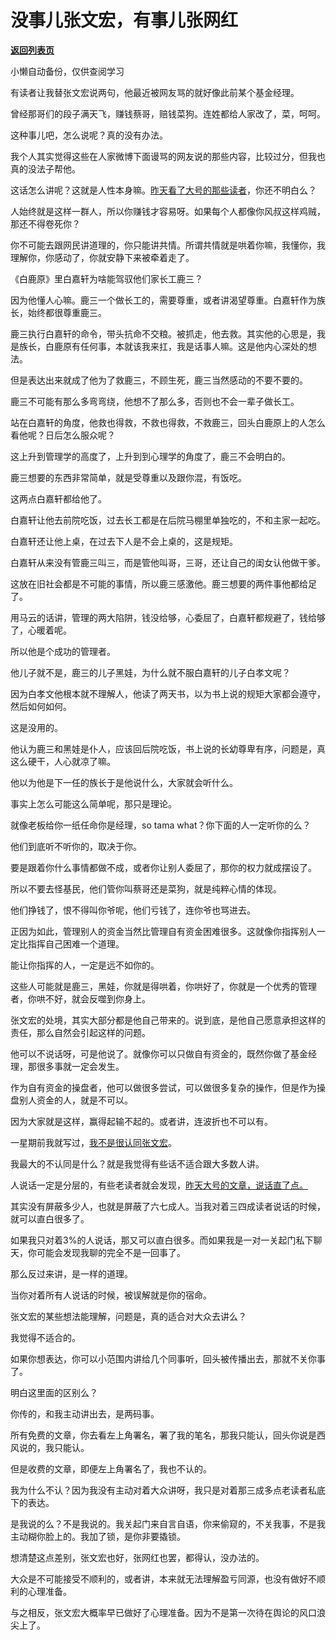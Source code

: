 # 没事儿张文宏，有事儿张网红

[**返回列表页**](/gzh/记忆承载3)

小懒自动备份，仅供查阅学习

有读者让我替张文宏说两句，他最近被网友骂的就好像此前某个基金经理。  

  

曾经那哥们的段子满天飞，赚钱蔡哥，赔钱菜狗。连姓都给人家改了，菜，呵呵。

  

这种事儿吧，怎么说呢？真的没有办法。  

  

我个人其实觉得这些在人家微博下面谩骂的网友说的那些内容，比较过分，但我也真的没法子帮他。  

  

这话怎么讲呢？这就是人性本身嘛。[昨天看了大号的那些读者](http://mp.weixin.qq.com/s?__biz=MzU0MjYwNDU2Mw==&mid=2247504731&idx=1&sn=d723768de91f3141afc58fec60b8dd3e&chksm=fb1abf27cc6d363134fcb14b03bd41de2be9a58e755ced44770641aedeaa1cbce2dab800db79&scene=21#wechat_redirect)，你还不明白么？

  

人始终就是这样一群人，所以你赚钱才容易呀。如果每个人都像你风叔这样鸡贼，那还不得卷死你？  

  

你不可能去跟网民讲道理的，你只能讲共情。所谓共情就是哄着你嘛，我懂你，我理解你，你感动了，你就安静下来被牵着走了。  

  

《白鹿原》里白嘉轩为啥能驾驭他们家长工鹿三？

  

因为他懂人心嘛。鹿三一个做长工的，需要尊重，或者讲渴望尊重。白嘉轩作为族长，始终都很尊重鹿三。

  

鹿三执行白嘉轩的命令，带头抗命不交粮。被抓走，他去救。其实他的心思是，我是族长，白鹿原有任何事，本就该我来扛，我是话事人嘛。这是他内心深处的想法。

  

但是表达出来就成了他为了救鹿三，不顾生死，鹿三当然感动的不要不要的。

  

鹿三不可能有那么多弯弯绕，他想不了那么多，否则也不会一辈子做长工。

  

站在白嘉轩的角度，他救也得救，不救也得救，不救鹿三，回头白鹿原上的人怎么看他呢？日后怎么服众呢？

  

这上升到管理学的高度了，上升到到心理学的角度了，鹿三不会明白的。

  

鹿三想要的东西非常简单，就是受尊重以及跟你混，有饭吃。

  

这两点白嘉轩都给他了。

  

白嘉轩让他去前院吃饭，过去长工都是在后院马棚里单独吃的，不和主家一起吃。

  

白嘉轩还让他上桌，在过去下人是不会上桌的，这是规矩。

  

白嘉轩从来没有管鹿三叫三，而是管他叫哥，三哥，还让自己的闺女认他做干爹。

  

这放在旧社会都是不可能的事情，所以鹿三感激他。鹿三想要的两件事他都给足了。

  

用马云的话讲，管理的两大陷阱，钱没给够，心委屈了，白嘉轩都规避了，钱给够了，心暖着呢。

  

所以他是个成功的管理者。

  

他儿子就不是，鹿三的儿子黑娃，为什么就不服白嘉轩的儿子白孝文呢？

  

因为白孝文他根本就不理解人，他读了两天书，以为书上说的规矩大家都会遵守，然后如何如何。  

  

这是没用的。

  

他认为鹿三和黑娃是仆人，应该回后院吃饭，书上说的长幼尊卑有序，问题是，真这么硬干，人心就凉了嘛。  

  

他以为他是下一任的族长于是他说什么，大家就会听什么。

  

事实上怎么可能这么简单呢，那只是理论。

  

就像老板给你一纸任命你是经理，so tama what？你下面的人一定听你的么？

  

他们到底听不听你的，取决于你。

  

要是跟着你什么事情都做不成，或者你让别人委屈了，那你的权力就成摆设了。

  

所以不要去怪基民，他们管你叫蔡哥还是菜狗，就是纯粹心情的体现。

  

他们挣钱了，恨不得叫你爷呢，他们亏钱了，连你爷也骂进去。

  

正因为如此，管理别人的资金当然比管理自有资金困难很多。这就像你指挥别人一定比指挥自己困难一个道理。

  

能让你指挥的人，一定是远不如你的。  

  

这些人可能就是鹿三，黑娃，你就是得哄着，你哄好了，你就是一个优秀的管理者，你哄不好，就会反噬到你身上。  

  

张文宏的处境，其实大部分都是他自己带来的。说到底，是他自己愿意承担这样的责任，那么自然会引起这样的问题。  

  

他可以不说话呀，可是他说了。就像你可以只做自有资金的，既然你做了基金经理，那很多事就一定会发生。  

  

作为自有资金的操盘者，他可以做很多尝试，可以做很多复杂的操作，但是作为操盘别人资金的人，就是不可以。  

  

因为大家就是这样，赢得起输不起的。或者讲，连波折也不可以有。

  

一星期前我就写过，[我不是很认同张文宏](http://mp.weixin.qq.com/s?__biz=MzU3NDc5Nzc0NQ==&mid=2247514871&idx=1&sn=76cb741a4c5c5a190c6c4ca78b9fe261&chksm=fd2e1829ca59913ffc7ec83cc16848b88a11b2c34b286d38551a685af778c7bf0255e80715a9&scene=21#wechat_redirect)。  

  

我最大的不认同是什么？就是我觉得有些话不适合跟大多数人讲。  

  

人说话一定是分层的，有些老读者就会发现，[昨天大号的文章，说话直了点。](http://mp.weixin.qq.com/s?__biz=MzU0MjYwNDU2Mw==&mid=2247504731&idx=1&sn=d723768de91f3141afc58fec60b8dd3e&chksm=fb1abf27cc6d363134fcb14b03bd41de2be9a58e755ced44770641aedeaa1cbce2dab800db79&scene=21#wechat_redirect)  

  

其实没有屏蔽多少人，也就是屏蔽了六七成人。当我对着三四成读者说话的时候，就可以直白很多了。  

  

如果我只对着3%的人说话，那又可以直白很多。而如果我是一对一关起门私下聊天，你可能会发现我聊的完全不是一回事了。

  

那么反过来讲，是一样的道理。  

  

当你对着所有人说话的时候，被误解就是你的宿命。

  

张文宏的某些想法能理解，问题是，真的适合对大众去讲么？  

  

我觉得不适合的。

  

如果你想表达，你可以小范围内讲给几个同事听，回头被传播出去，那就不关你事了。  

  

明白这里面的区别么？  

  

你传的，和我主动讲出去，是两码事。

  

所有免费的文章，你去看左上角署名，署了我的笔名，那我只能认，回头你说是西风说的，我只能认。  

  

但是收费的文章，即便左上角署名了，我也不认的。  

  

我为什么不认？因为我没有主动对着大众讲呀，我只是对着那三成多点老读者私底下的表达。

  

是我说的么？不是我说的。我关起门来自言自语，你来偷窥的，不关我事，不是我主动糊你脸上的。我加了锁，是你非要撬锁。

  

想清楚这点差别，张文宏也好，张网红也罢，都得认，没办法的。  

  

大众是不可能接受不顺利的，或者讲，本来就无法理解盈亏同源，也没有做好不顺利的心理准备。  

  

与之相反，张文宏大概率早已做好了心理准备。因为不是第一次待在舆论的风口浪尖上了。

